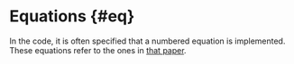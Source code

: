 Equations {#eq}
===

In the code, it is often specified that a numbered equation is implemented. These equations refer to the ones in [that paper](http://hal.inria.fr/hal-00626962/).

